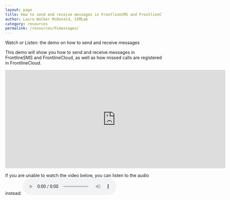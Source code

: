 ```yaml
---
layout: page
title: How to send and receive messages in FrontlineSMS and FrontlineCloud
author: Laura Walker McDonald, SIMLab
category: resources
permalink: /resources/FLmessages/
---
```

Watch or Listen: the demo on how to send and receive messages

This demo will show you how to send and receive messages in FrontlineSMS and FrontlineCloud, as well as how missed calls are registered in FrontlineCloud.

<iframe width="706" height="315" src="https://www.youtube.com/embed/wE9Fs7HOklk" frameborder="0" allowfullscreen></iframe>

If you are unable to watch the video below, you can listen to the audio instead:
<audio controls>
  <source src="http://simlab.org/resources/coursem4cso/files/Sending%20and%20receiving%20messages_Audio.mp3" type="audio/mpeg">
Your browser does not support the audio element.
</audio>
